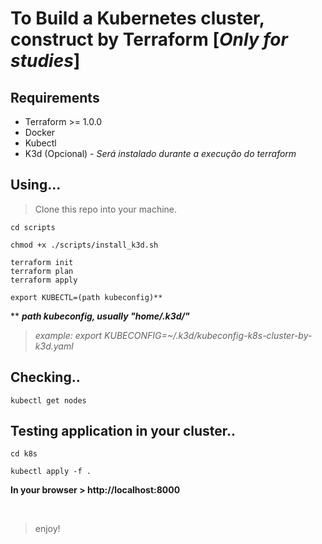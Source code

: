 # To Build a Kubernetes cluster, construct by Terraform [***Only for studies***]

## Requirements

- Terraform >= 1.0.0
- Docker 
- Kubectl
- K3d (Opcional) - *Será instalado durante a execução do terraform*

## Using...

> Clone this repo into your machine.

```
cd scripts

chmod +x ./scripts/install_k3d.sh

terraform init
terraform plan
terraform apply

export KUBECTL=(path kubeconfig)**
```
**
***path kubeconfig, usually "home/.k3d/"***

> *example: export KUBECONFIG=~/.k3d/kubeconfig-k8s-cluster-by-k3d.yaml*


## Checking..

```
kubectl get nodes
```

## Testing application in your cluster..

```
cd k8s

kubectl apply -f .
```

**In your browser > http://localhost:8000**


<br>

> enjoy! 